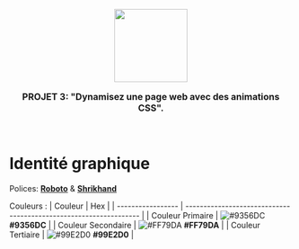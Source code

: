 <a href="https://toukara.github.io/P3_Openclassrooms/"><p align="center">
<img height=130 src="https://i.imgur.com/A3elTtH.png"/>

</p>
</a>

<span style="font-size: 16px;">
<p align="center">
 <strong>PROJET 3: "Dynamisez une page web avec des animations CSS".</strong>
 </p>
</span>

<br>

 
# Identité graphique

Polices:  [**Roboto**](https://fonts.google.com/specimen/Roboto) & [**Shrikhand**](https://fonts.google.com/specimen/Shrikhand)

Couleurs : 
| Couleur              | Hex                                                                |
| ----------------- | -----------------------------------------------------------------  |
| Couleur Primaire | ![#9356DC](https://via.placeholder.com/30/9356DC?text=+) **#9356DC**     |
| Couleur Secondaire | ![#FF79DA](https://via.placeholder.com/30/FF79DA?text=+) **#FF79DA**     |
| Couleur Tertiaire | ![#99E2D0](https://via.placeholder.com/30/99E2D0?text=+) **#99E2D0**    |


<br>

